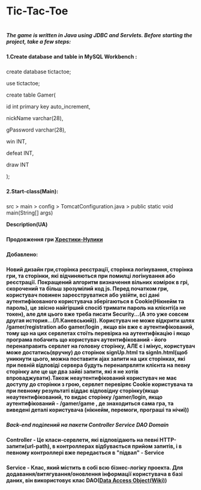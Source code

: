 # Tic-Tac-Toe
#

<b>
  <i>
    The game is written in Java using JDBC and Servlets.
Before starting the project, take a few steps:
  </i>
</b>

###

<b>
1.Create database and table in MySQL Workbench :
</b>

###

<p>
  
create database tictactoe;

use tictactoe;

create table Gamer(

id int primary key auto_increment,

nickName varchar(28),

gPassword varchar(28),

win INT,

defeat INT,

draw INT

);

</p>

###

<b>
  
2.Start-class(Main):

</b>

###

src > main > config > TomcatConfiguration.java > public static void main(String[] args)


<b>Description(UA)<b>
  
###

Продовження гри <a href="https://github.com/DoroshevychV/tic-tac-toe">Хрестики-Нулики</a>

###

<b>
  Добавлено:
</b>

###

Новий дизайн гри,сторінка реєстрації, сторінка логінування, сторінка гри, та сторінки, які відчиняються при помилці логінування або реєстрації. Покращений алгоритм визначення вільних комірок в грі, скорочений та більш зрозумілий код js.
Перед початком гри, користувач повинен зареєструватися або увійти, всі дані аутентифікованого користувача зберігаються в Cookie(Нікнейм та пароль), це звісно найгірший спосіб тримати пароль на клієнті(а не токен), але для цього вже треба писати Security...(А это уже совсем другая история...(Л.Каневський)). Користувач не може відкрити шлях /gamer/registration або gamer/login , якщо він вже є аутентифікований, тому що на цих сервлетах стоїть перевірка на аутентифікацію і якщо програма побачить що користувач аутентифікований - його перенаправить сервлет на головну сторінку, АЛЕ є і мінус, користувач може достатись(вручну) до сторінок signUp.html та signIn.html(щоб уникнути цього, можна поставити ajax запити на цих сторінках, які при певній відповіді сервера будуть перенапрвляти клієнта на певну сторінку але це ще два зайві запити, які я не хотів впроваджувати).Також неаутентифікований користувач не має доступу до сторінки з грою, сервлет перевіряє Cookie користувача та при певному результаті віддає відповідну сторінку(якщо неаутентифікований, то видає сторінку /gamer/login, якщо аутентифікований - /gamer/game , де знаходиться сама гра, та виведені деталі користувача (нікнейм, перемоги, програші та нічиї))

###

<i>
  Back-end поділений на пакети Controller Service DAO Domain 
</i>

###

<b>Controller</b> - Це класи-сервлети, які відповідають на певні HTTP-запити(url-path), в контроллерах відбувається прийом запитів, і в певному контроллері вже передається в "підвал" - Service

###

<b>Service</b> - Клас, який містить в собі всю бізнес-логіку проекта. Для додавання/витягування/оновлення інформації користувача в базі даних, він використовує клас DAO(<a href="https://uk.wikipedia.org/wiki/Data_access_object" target="_blank">Data Access Object(Wiki)</a>)

